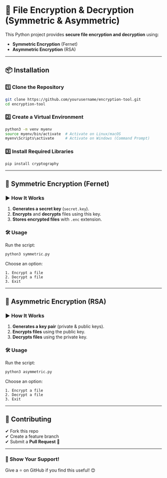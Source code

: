 # 🔐 File Encryption & Decryption (Symmetric & Asymmetric)

This Python project provides **secure file encryption and decryption** using:
- **Symmetric Encryption** (Fernet)
- **Asymmetric Encryption** (RSA)

---

## 📦 Installation

### 1️⃣ **Clone the Repository**
```bash
git clone https://github.com/yourusername/encryption-tool.git
cd encryption-tool
```

### 2️⃣ **Create a Virtual Environment**
```bash
python3 -m venv myenv
source myenv/bin/activate  # Activate on Linux/macOS
myenv\Scripts\activate     # Activate on Windows (Command Prompt)
```

### 3️⃣ **Install Required Libraries**
```bash
pip install cryptography
```

---

## 🔑 **Symmetric Encryption (Fernet)**

### ▶️ **How It Works**
1. **Generates a secret key** (`secret.key`).
2. **Encrypts** and **decrypts** files using this key.
3. **Stores encrypted files** with `.enc` extension.

### 🛠 **Usage**
Run the script:
```bash
python3 symmetric.py
```

Choose an option:
```
1. Encrypt a file
2. Decrypt a file
3. Exit
```

---

## 🔑 **Asymmetric Encryption (RSA)**

### ▶️ **How It Works**
1. **Generates a key pair** (private & public keys).
2. **Encrypts files** using the public key.
3. **Decrypts files** using the private key.

### 🛠 **Usage**
Run the script:
```bash
python3 asymmetric.py
```

Choose an option:
```
1. Encrypt a file
2. Decrypt a file
3. Exit
```


---

## 🤝 Contributing
✔ Fork this repo  
✔ Create a feature branch  
✔ Submit a **Pull Request** 🚀  

---

### 🌟 Show Your Support!  
Give a ⭐ on GitHub if you find this useful! 😊

